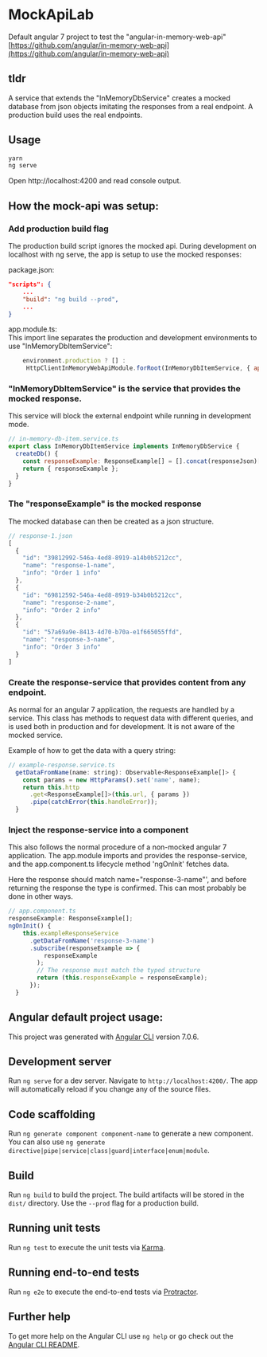 # MockApiLab

Default angular 7 project to test the "angular-in-memory-web-api"
[https://github.com/angular/in-memory-web-api](https://github.com/angular/in-memory-web-api)

## tldr

A service that extends the "InMemoryDbService" creates a mocked database from json objects imitating the responses from a real endpoint. A production build uses the real endpoints.

## Usage

```cmd
yarn
ng serve
```

Open http://localhost:4200 and read console output.

## How the mock-api was setup:

### Add production build flag

The production build script ignores the mocked api.
During development on localhost with ng serve, the app is setup to use the mocked responses:

package.json:

```json
"scripts": {
    ...
    "build": "ng build --prod",
    ...
}
```

app.module.ts:  
This import line separates the production and development environments to use "InMemoryDbItemService":
```javascript
    environment.production ? [] :
     HttpClientInMemoryWebApiModule.forRoot(InMemoryDbItemService, { apiBase: 'some/endpoint', delay: 100 })
```

### "InMemoryDbItemService" is the service that provides the mocked response.
This service will block the external endpoint while running in development mode.
```javascript
// in-memory-db-item.service.ts
export class InMemoryDbItemService implements InMemoryDbService {
  createDb() {
    const responseExample: ResponseExample[] = [].concat(responseJson)[0].default;
    return { responseExample };
  }
}
```

### The "responseExample" is the mocked response
The mocked database can then be created as a json structure.  
```javascript
// response-1.json
[
  {
    "id": "39812992-546a-4ed8-8919-a14b0b5212cc",
    "name": "response-1-name",
    "info": "Order 1 info"
  },
  {
    "id": "69812592-546a-4ed8-8919-b34b0b5212cc",
    "name": "response-2-name",
    "info": "Order 2 info"
  },
  {
    "id": "57a69a9e-8413-4d70-b70a-e1f665055ffd",
    "name": "response-3-name",
    "info": "Order 3 info"
  }
]
```

### Create the response-service that provides content from any endpoint.
As normal for an angular 7 application, the requests are handled by a service.
This class has methods to request data with different queries, and is used 
both in production and for development. It is not aware of the mocked service.


Example of how to get the data with a query string:
```javascript
// example-response.service.ts
  getDataFromName(name: string): Observable<ResponseExample[]> {
    const params = new HttpParams().set('name', name);
    return this.http
      .get<ResponseExample[]>(this.url, { params })
      .pipe(catchError(this.handleError));
  }
```

### Inject the response-service into a component
This also follows the normal procedure of a non-mocked angular 7 application.
The app.module imports and provides the response-service, and the 
app.component.ts lifecycle method 'ngOnInit' fetches data.

Here the response should match name="response-3-name"', and before returning the 
response the type is confirmed. This can most probably be done in other ways.

```javascript
// app.component.ts
responseExample: ResponseExample[];
ngOnInit() {
    this.exampleResponseService
      .getDataFromName('response-3-name')
      .subscribe(responseExample => {
          responseExample
        );
        // The response must match the typed structure 
        return (this.responseExample = responseExample);
      });
  }
```







## Angular default project usage:

This project was generated with [Angular CLI](https://github.com/angular/angular-cli) version 7.0.6.

## Development server

Run `ng serve` for a dev server. Navigate to `http://localhost:4200/`. The app will automatically reload if you change any of the source files.

## Code scaffolding

Run `ng generate component component-name` to generate a new component. You can also use `ng generate directive|pipe|service|class|guard|interface|enum|module`.

## Build

Run `ng build` to build the project. The build artifacts will be stored in the `dist/` directory. Use the `--prod` flag for a production build.

## Running unit tests

Run `ng test` to execute the unit tests via [Karma](https://karma-runner.github.io).

## Running end-to-end tests

Run `ng e2e` to execute the end-to-end tests via [Protractor](http://www.protractortest.org/).

## Further help

To get more help on the Angular CLI use `ng help` or go check out the [Angular CLI README](https://github.com/angular/angular-cli/blob/master/README.md).
````
